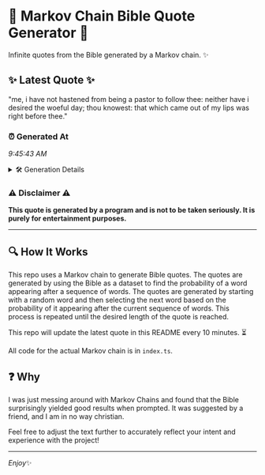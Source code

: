 # 📖 Markov Chain Bible Quote Generator 📖

Infinite quotes from the Bible generated by a Markov chain. ✨

## ✨ Latest Quote ✨
"me, i have not hastened from being a pastor to follow thee: neither have i desired the woeful day; thou knowest: that which came out of my lips was right before thee."

### ⏰ Generated At
*9:45:43 AM*

<details>
    <summary>🛠️ Generation Details</summary>
    <p>
        <strong>🌱 Seed:</strong> me,<br>
        <strong>🔄 Iterations:</strong> 31<br>
        <strong>📜 Context History:</strong><br>[ me, ]: i<br>[ me,, i ]: have<br>[ me,, i, have ]: not<br>[ me,, i, have, not ]: hastened<br>[ me,, i, have, not, hastened ]: from<br>[ me,, i, have, not, hastened, from ]: being<br>[ i, have, not, hastened, from, being ]: a<br>[ have, not, hastened, from, being, a ]: pastor<br>[ not, hastened, from, being, a, pastor ]: to<br>[ hastened, from, being, a, pastor, to ]: follow<br>[ from, being, a, pastor, to, follow ]: thee:<br>[ being, a, pastor, to, follow, thee: ]: neither<br>[ a, pastor, to, follow, thee:, neither ]: have<br>[ pastor, to, follow, thee:, neither, have ]: i<br>[ to, follow, thee:, neither, have, i ]: desired<br>[ follow, thee:, neither, have, i, desired ]: the<br>[ thee:, neither, have, i, desired, the ]: woeful<br>[ neither, have, i, desired, the, woeful ]: day;<br>[ have, i, desired, the, woeful, day; ]: thou<br>[ i, desired, the, woeful, day;, thou ]: knowest:<br>[ desired, the, woeful, day;, thou, knowest: ]: that<br>[ the, woeful, day;, thou, knowest:, that ]: which<br>[ woeful, day;, thou, knowest:, that, which ]: came<br>[ day;, thou, knowest:, that, which, came ]: out<br>[ thou, knowest:, that, which, came, out ]: of<br>[ knowest:, that, which, came, out, of ]: my<br>[ that, which, came, out, of, my ]: lips<br>[ which, came, out, of, my, lips ]: was<br>[ came, out, of, my, lips, was ]: right<br>[ out, of, my, lips, was, right ]: before<br>[ of, my, lips, was, right, before ]: thee.<br>
    </p>
</details>

### ⚠️ Disclaimer ⚠️
**This quote is generated by a program and is not to be taken seriously. It is purely for entertainment purposes.**

---

## 🔍 How It Works

This repo uses a Markov chain to generate Bible quotes. The quotes are generated by using the Bible as a dataset to find the probability of a word appearing after a sequence of words. The quotes are generated by starting with a random word and then selecting the next word based on the probability of it appearing after the current sequence of words. This process is repeated until the desired length of the quote is reached.

This repo will update the latest quote in this README every 10 minutes. ⏳

All code for the actual Markov chain is in `index.ts`.

## ❓ Why

I was just messing around with Markov Chains and found that the Bible surprisingly yielded good results when prompted. 
It was suggested by a friend, and I am in no way christian.

Feel free to adjust the text further to accurately reflect your intent and experience with the project!

---

*Enjoy*✨
